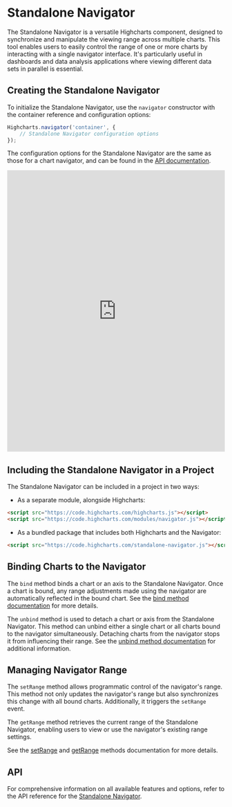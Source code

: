 Standalone Navigator
====================

The Standalone Navigator is a versatile Highcharts component, designed to synchronize and manipulate the viewing range across multiple charts. This tool enables users to easily control the range of one or more charts by interacting with a single navigator interface. It's particularly useful in dashboards and data analysis applications where viewing different data sets in parallel is essential.

## Creating the Standalone Navigator

To initialize the Standalone Navigator, use the `navigator` constructor with the container reference and configuration options:

```javascript
Highcharts.navigator('container', {
    // Standalone Navigator configuration options
});
```
The configuration options for the Standalone Navigator are the same as those for a chart navigator, and can be found in the [API documentation](https://api.highcharts.com/highstock/navigator).

<iframe style="width: 100%; height: 650px; border: none;" src="https://www.highcharts.com/samples/embed/stock/standalone-navigator/styled-standalone-navigator" allow="fullscreen"></iframe>

## Including the Standalone Navigator in a Project
The Standalone Navigator can be included in a project in two ways:
- As a separate module, alongside Highcharts:
```html
<script src="https://code.highcharts.com/highcharts.js"></script>
<script src="https://code.highcharts.com/modules/navigator.js"></script>
```

- As a bundled package that includes both Highcharts and the Navigator:
```html
<script src="https://code.highcharts.com/standalone-navigator.js"></script>
```

## Binding Charts to the Navigator

The `bind` method binds a chart or an axis to the Standalone Navigator. Once a chart is bound, any range adjustments made using the navigator are automatically reflected in the bound chart. See the [bind method documentation](https://api.highcharts.com/class-reference/Highcharts.StandaloneNavigator#bind) for more details.

The `unbind` method is used to detach a chart or axis from the Standalone Navigator. This method can unbind either a single chart or all charts bound to the navigator simultaneously. Detaching charts from the navigator stops it from influencing their range. See the [unbind method documentation](https://api.highcharts.com/class-reference/Highcharts.StandaloneNavigator#unbind) for additional information.

## Managing Navigator Range

The `setRange` method allows programmatic control of the navigator's range. This method not only updates the navigator's range but also synchronizes this change with all bound charts. Additionally, it triggers the `setRange` event.

The `getRange` method retrieves the current range of the Standalone Navigator, enabling users to view or use the navigator's existing range settings.

See the [setRange](https://api.highcharts.com/class-reference/Highcharts.StandaloneNavigator#setRange) and [getRange](https://api.highcharts.com/class-reference/Highcharts.StandaloneNavigator#getRange) methods documentation for more details.

## API

For comprehensive information on all available features and options, refer to the API reference for the [Standalone Navigator](https://api.highcharts.com/class-reference/Highcharts.StandaloneNavigator).
